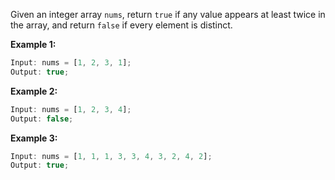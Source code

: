 Given an integer array `nums`, return `true` if any value appears at least twice in the array, and return `false` if every element is distinct.

**Example 1:**

```js
Input: nums = [1, 2, 3, 1];
Output: true;
```

**Example 2:**

```js
Input: nums = [1, 2, 3, 4];
Output: false;
```

**Example 3:**

```js
Input: nums = [1, 1, 1, 3, 3, 4, 3, 2, 4, 2];
Output: true;
```
